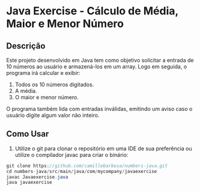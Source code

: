# Java Exercise - Cálculo de Média, Maior e Menor Número

## Descrição
Este projeto desenvolvido em Java tem como objetivo solicitar a entrada de 10 números ao usuário e armazená-los em um array. Logo em seguida, o programa irá calcular e exibir:
1. Todos os 10 números digitados.
2. A média.
3. O maior e menor número.


O programa também lida com entradas inválidas, emitindo um aviso caso o usuário digite algum valor não inteiro.

## Como Usar

1. Utilize o git para clonar o repositório em uma IDE de sua preferência ou utilize o compilador javac para criar o binário:


~~~java
git clone https://github.com/camillebarbosa/numbers-java.git
cd numbers-java/src/main/java/com/mycompany/javaexercise
javac Javaexercise.java
java javaexercise
~~~

